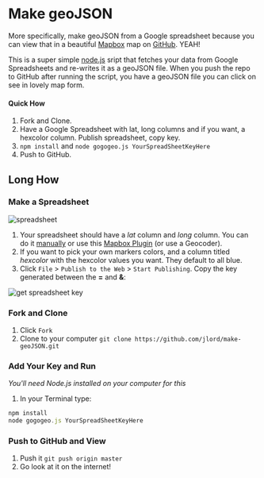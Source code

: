 # Make geoJSON

More specifically, make geoJSON from a Google spreadsheet because you can view that in a beautiful [Mapbox](http://www.mapbox.com) map on [GitHub](https://github.com/blog/1528-there-s-a-map-for-that). YEAH!

This is a super simple [node.js](http://www.nodejs.org) sript that fetches your data from Google Spreadsheets and re-writes it as a geoJSON file. When you push the repo to GitHub after running the script, you have a geoJSON file you can click on see in lovely map form.

#### Quick How

1. Fork and Clone.
2. Have a Google Spreadsheet with lat, long columns and if you want, a hexcolor column. Publish spreadsheet, copy key.
3. `npm install` and `node gogogeo.js YourSpreadSheetKeyHere`
4. Push to GitHub.

## Long How

### Make a Spreadsheet

![spreadsheet](http://cl.ly/image/0G2l322I3R0E/Screen%20Shot%202013-06-14%20at%2012.03.22%20AM.png)

1. Your spreadsheet should have a _lat_ column and _long_ column. You can do it [manually](http://www.latlong.net/) or use this [Mapbox Plugin](http://mapbox.com/tilemill/docs/guides/google-docs/#geocoding) (or use a Geocoder).
2. If you want to pick your own markers colors, and a column titled _hexcolor_ with the hexcolor values you want. They default to all blue.
3. Click `File` > `Publish to the Web` > `Start Publishing`. Copy the key generated between the **=** and **&**:

![get spreadsheet key](https://raw.github.com/jllord/sheetsee-cache/master/img/key.png)

### Fork and Clone

1. Click `Fork`
2. Clone to your computer `git clone https://github.com/jlord/make-geoJSON.git`

### Add Your Key and Run

_You'll need Node.js installed on your computer for this_

1. In your Terminal type:

```javascript
npm install
node gogogeo.js YourSpreadSheetKeyHere
```

### Push to GitHub and View

1. Push it `git push origin master`
2. Go look at it on the internet! 
